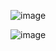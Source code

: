 ![image](https://github.com/user-attachments/assets/aa6b4eaf-def2-4a59-85a9-5a5392eeca87)

![image](https://github.com/user-attachments/assets/af358551-6c40-4501-ac6d-24726d4a5e83)
